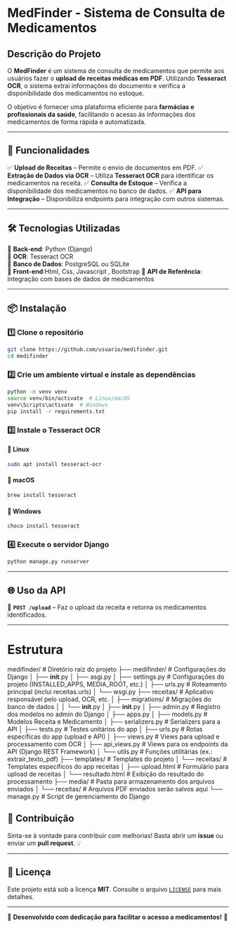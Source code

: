 # MedFinder - Sistema de Consulta de Medicamentos

## Descrição do Projeto
O **MedFinder** é um sistema de consulta de medicamentos que permite aos usuários fazer o **upload de receitas médicas em PDF**. Utilizando **Tesseract OCR**, o sistema extrai informações do documento e verifica a disponibilidade dos medicamentos no estoque. 

O objetivo é fornecer uma plataforma eficiente para **farmácias e profissionais da saúde**, facilitando o acesso às informações dos medicamentos de forma rápida e automatizada.

---

## 🚀 Funcionalidades
✅ **Upload de Receitas** – Permite o envio de documentos em PDF.
✅ **Extração de Dados via OCR** – Utiliza **Tesseract OCR** para identificar os medicamentos na receita.
✅ **Consulta de Estoque** – Verifica a disponibilidade dos medicamentos no banco de dados.
✅ **API para Integração** – Disponibiliza endpoints para integração com outros sistemas.

---

## 🛠️ Tecnologias Utilizadas
🔹 **Back-end**: Python (Django)  
🔹 **OCR**: Tesseract OCR  
🔹 **Banco de Dados**: PostgreSQL ou SQLite  
🔹 **Front-end**:Html, Css, Javascript , Bootstrap
🔹 **API de Referência**: Integração com bases de dados de medicamentos  

---

## 📦 Instalação
### 1️⃣ Clone o repositório
```bash
git clone https://github.com/usuario/medifinder.git
cd medifinder
```

### 2️⃣ Crie um ambiente virtual e instale as dependências
```bash
python -m venv venv
source venv/bin/activate  # Linux/macOS
venv\Scripts\activate  # Windows
pip install -r requirements.txt
```

### 3️⃣ Instale o Tesseract OCR
#### 🔹 Linux
```bash
sudo apt install tesseract-ocr
```
#### 🔹 macOS
```bash
brew install tesseract
```
#### 🔹 Windows
```bash
choco install tesseract
```

### 4️⃣ Execute o servidor Django
```bash
python manage.py runserver
```

---

## 🌐 Uso da API
🔹 **`POST /upload`** – Faz o upload da receita e retorna os medicamentos identificados.  

---

# Estrutura

medifinder/                  # Diretório raiz do projeto
├── medifinder/              # Configurações do Django
│   ├── __init__.py
│   ├── asgi.py
│   ├── settings.py          # Configurações do projeto (INSTALLED_APPS, MEDIA_ROOT, etc.)
│   ├── urls.py              # Roteamento principal (inclui receitas.urls)
│   └── wsgi.py
├── receitas/                # Aplicativo responsável pelo upload, OCR, etc.
│   ├── migrations/          # Migrações do banco de dados
│   │   └── __init__.py
│   ├── __init__.py
│   ├── admin.py             # Registro dos modelos no admin do Django
│   ├── apps.py
│   ├── models.py            # Modelos Receita e Medicamento
│   ├── serializers.py       # Serializers para a API
│   ├── tests.py             # Testes unitários do app
│   ├── urls.py              # Rotas específicas do app (upload e API)
│   ├── views.py             # Views para upload e processamento com OCR
│   ├── api_views.py         # Views para os endpoints da API (Django REST Framework)
│   └── utils.py             # Funções utilitárias (ex.: extrair_texto_pdf)
├── templates/               # Templates do projeto
│   └── receitas/            # Templates específicos do app receitas
│       ├── upload.html      # Formulário para upload de receitas
│       └── resultado.html   # Exibição do resultado do processamento
├── media/                   # Pasta para armazenamento dos arquivos enviados
│   └── receitas/            # Arquivos PDF enviados serão salvos aqui
└── manage.py                # Script de gerenciamento do Django


## 🤝 Contribuição
Sinta-se à vontade para contribuir com melhorias! Basta abrir um **issue** ou enviar um **pull request**. 💡

---

## 📜 Licença
Este projeto está sob a licença **MIT**. Consulte o arquivo [`LICENSE`](LICENSE) para mais detalhes.

---

💙 **Desenvolvido com dedicação para facilitar o acesso a medicamentos!** 🚀

